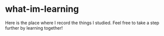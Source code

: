 # what-im-learning

Here is the place where I record the things I studied.
Feel free to take a step further by learning together!
